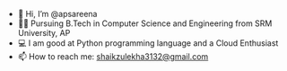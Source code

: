 - 👋 Hi, I’m @apsareena
- 👩‍🎓 Pursuing B.Tech in Computer Science and Engineering from SRM University, AP
- 💻 I am good at Python programming language and a Cloud Enthusiast
- 📫 How to reach me: shaikzulekha3132@gmail.com



<!---
- 💞️ I’m looking to collaborate on ...
- 🥇 My google developer profile: https://developers.google.com/profile/u/102672852506649074455 
--->
<!---
apsareena/apsareena is a ✨ special ✨ repository because its `README.md` (this file) appears on your GitHub profile.
You can click the Preview link to take a look at your changes.
--->
